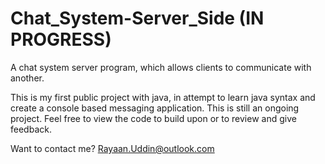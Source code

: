 # Chat_System-Server_Side (IN PROGRESS)
A chat system server program, which allows clients to communicate with another.

This is my first public project with java, in attempt to learn java syntax and create a console based messaging application. This is still an ongoing project.
Feel free to view the code to build upon or to review and give feedback.

Want to contact me? Rayaan.Uddin@outlook.com

